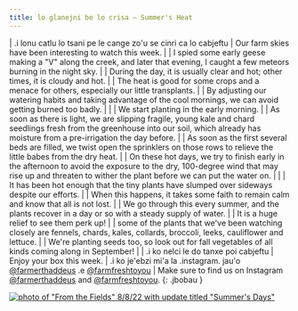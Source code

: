 ```yaml
---
title: lo glanejni be lo crisa — Summer's Heat
---
```


| .i lonu catlu lo tsani pe le cange zo'u se cinri ca lo cabjeftu | Our farm skies have been interesting to watch this week.
|  | I spied some early geese making a "V" along the creek, and later that evening, I caught a few meteors burning in the night sky.
|  | During the day, it is usually clear and hot; other times, it is cloudy and hot.
|  | The heat is good for some crops and a menace for others, especially our little transplants.
|  | By adjusting our watering habits and taking advantage of the cool mornings, we can avoid getting burned too badly.
|
|  | We start planting in the early morning.
|  | As soon as there is light, we are slipping fragile, young kale and chard seedlings fresh from the greenhouse into our soil, which already has moisture from a pre-irrigation the day before.
|  | As soon as the first several beds are filled, we twist open the sprinklers on those rows to relieve the little babes from the dry heat.
|  | On these hot days, we try to finish early in the afternoon to avoid the exposure to the dry, 100-degree wind that may rise up and threaten to wither the plant before we can put the water on.
|
|  | It has been hot enough that the tiny plants have slumped over sideways despite our efforts.
|  | When this happens, it takes some faith to remain calm and know that all is not lost.
|  | We go through this every summer, and the plants recover in a day or so with a steady supply of water.
|  | It is a huge relief to see them perk up!
|  | some of the plants that we've been watching closely are fennels, chards, kales, collards, broccoli, leeks, cauliflower and lettuce.
|  | We're planting seeds too, so look out for fall vegetables of all kinds coming along in September!
|
| .i ko nelci le do tanxe poi cabjeftu | Enjoy your box this week.
| .i ko je'ebzi mi'a la .instagram. jau'o [@farmerthaddeus] .e [@farmfreshtoyou] | Make sure to find us on Instagram [@farmerthaddeus] and [@farmfreshtoyou].
{: .jbobau }

[![photo of "From the Fields" 8/8/22 with update titled "Summer's Days"](https://i.imgur.com/gMgAWQPl.jpg)](https://i.imgur.com/gMgAWQP.jpg)

[@farmerthaddeus]: https://instagram.com/farmerthaddeus
[@farmfreshtoyou]: https://instagram.com/farmfreshtoyou
